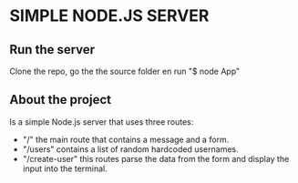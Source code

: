 SIMPLE NODE.JS SERVER
=====================

Run the server
--------------

Clone the repo, go the the source folder en run "$ node App"

About the project
-----------------

Is a simple Node.js server that uses three routes:

* "/" the main route that contains a message and a form.
* "/users" contains a list of random hardcoded usernames.
* "/create-user" this routes parse the data from the form and display the input into the terminal.
